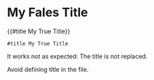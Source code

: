 # My Fales Title

{{#title My True Title}}

```
#title My True Title
```

It works not as expected: The title is not replaced.

Avoid defining title in the file.